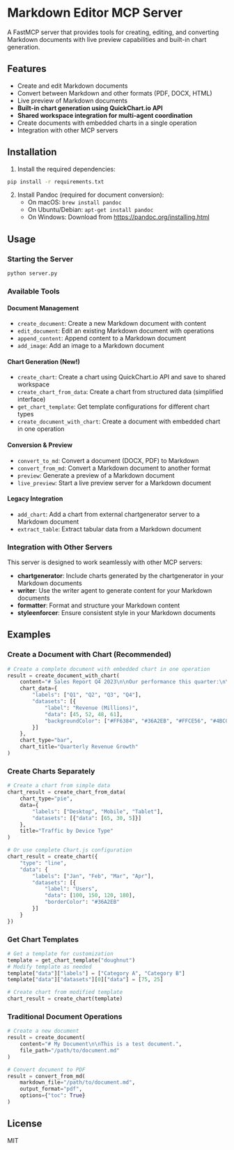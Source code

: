 # Markdown Editor MCP Server

A FastMCP server that provides tools for creating, editing, and converting Markdown documents with live preview capabilities and built-in chart generation.

## Features

- Create and edit Markdown documents
- Convert between Markdown and other formats (PDF, DOCX, HTML)
- Live preview of Markdown documents
- **Built-in chart generation using QuickChart.io API**
- **Shared workspace integration for multi-agent coordination**
- Create documents with embedded charts in a single operation
- Integration with other MCP servers

## Installation

1. Install the required dependencies:

```bash
pip install -r requirements.txt
```

2. Install Pandoc (required for document conversion):
   - On macOS: `brew install pandoc`
   - On Ubuntu/Debian: `apt-get install pandoc`
   - On Windows: Download from https://pandoc.org/installing.html

## Usage

### Starting the Server

```bash
python server.py
```

### Available Tools

#### Document Management
- `create_document`: Create a new Markdown document with content
- `edit_document`: Edit an existing Markdown document with operations
- `append_content`: Append content to a Markdown document
- `add_image`: Add an image to a Markdown document

#### Chart Generation (New!)
- `create_chart`: Create a chart using QuickChart.io API and save to shared workspace
- `create_chart_from_data`: Create a chart from structured data (simplified interface)
- `get_chart_template`: Get template configurations for different chart types
- `create_document_with_chart`: Create a document with embedded chart in one operation

#### Conversion & Preview
- `convert_to_md`: Convert a document (DOCX, PDF) to Markdown
- `convert_from_md`: Convert a Markdown document to another format
- `preview`: Generate a preview of a Markdown document
- `live_preview`: Start a live preview server for a Markdown document

#### Legacy Integration
- `add_chart`: Add a chart from external chartgenerator server to a Markdown document
- `extract_table`: Extract tabular data from a Markdown document

### Integration with Other Servers

This server is designed to work seamlessly with other MCP servers:

- **chartgenerator**: Include charts generated by the chartgenerator in your Markdown documents
- **writer**: Use the writer agent to generate content for your Markdown documents
- **formatter**: Format and structure your Markdown content
- **styleenforcer**: Ensure consistent style in your Markdown documents

## Examples

### Create a Document with Chart (Recommended)

```python
# Create a complete document with embedded chart in one operation
result = create_document_with_chart(
    content="# Sales Report Q4 2023\n\nOur performance this quarter:\n\n{{CHART}}\n\nGreat results!",
    chart_data={
        "labels": ["Q1", "Q2", "Q3", "Q4"],
        "datasets": [{
            "label": "Revenue (Millions)",
            "data": [45, 52, 48, 61],
            "backgroundColor": ["#FF6384", "#36A2EB", "#FFCE56", "#4BC0C0"]
        }]
    },
    chart_type="bar",
    chart_title="Quarterly Revenue Growth"
)
```

### Create Charts Separately

```python
# Create a chart from simple data
chart_result = create_chart_from_data(
    chart_type="pie",
    data={
        "labels": ["Desktop", "Mobile", "Tablet"],
        "datasets": [{"data": [65, 30, 5]}]
    },
    title="Traffic by Device Type"
)

# Or use complete Chart.js configuration
chart_result = create_chart({
    "type": "line",
    "data": {
        "labels": ["Jan", "Feb", "Mar", "Apr"],
        "datasets": [{
            "label": "Users",
            "data": [100, 150, 120, 180],
            "borderColor": "#36A2EB"
        }]
    }
})
```

### Get Chart Templates

```python
# Get a template for customization
template = get_chart_template("doughnut")
# Modify template as needed
template["data"]["labels"] = ["Category A", "Category B"]
template["data"]["datasets"][0]["data"] = [75, 25]

# Create chart from modified template
chart_result = create_chart(template)
```

### Traditional Document Operations

```python
# Create a new document
result = create_document(
    content="# My Document\n\nThis is a test document.",
    file_path="/path/to/document.md"
)

# Convert document to PDF
result = convert_from_md(
    markdown_file="/path/to/document.md",
    output_format="pdf",
    options={"toc": True}
)
```

## License

MIT 
